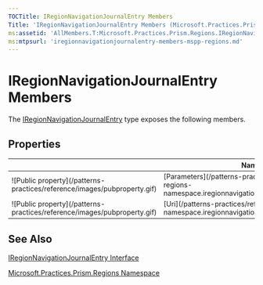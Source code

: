```yaml
---
TOCTitle: IRegionNavigationJournalEntry Members
Title: 'IRegionNavigationJournalEntry Members (Microsoft.Practices.Prism.Regions)'
ms:assetid: 'AllMembers.T:Microsoft.Practices.Prism.Regions.IRegionNavigationJournalEntry'
ms:mtpsurl: 'iregionnavigationjournalentry-members-mspp-regions.md'
---
```



# IRegionNavigationJournalEntry Members

The [IRegionNavigationJournalEntry](/patterns-practices/reference/mspp-regions-namespace.iregionnavigationjournalentry) type exposes the following members.

## Properties


<table>

<thead>
<tr class="header">
<th> </th>
<th>Name</th>
<th>Description</th>
</tr>
</thead>
<tbody>
<tr class="odd">
<td>![Public property](/patterns-practices/reference/images/pubproperty.gif)</td>
<td>[Parameters](/patterns-practices/reference/mspp-regions-namespace.iregionnavigationjournalentry.parameters)</td>
<td><div class="summary">
Gets or sets the NavigationParameters instance.
</div></td>
</tr>
<tr class="even">
<td>![Public property](/patterns-practices/reference/images/pubproperty.gif)</td>
<td>[Uri](/patterns-practices/reference/mspp-regions-namespace.iregionnavigationjournalentry.uri)</td>
<td><div class="summary">
Gets or sets the URI.
</div></td>
</tr>
</tbody>
</table>

## See Also

[IRegionNavigationJournalEntry Interface](/patterns-practices/reference/mspp-regions-namespace.iregionnavigationjournalentry)

[Microsoft.Practices.Prism.Regions Namespace](/patterns-practices/reference/mspp-regions-namespace)